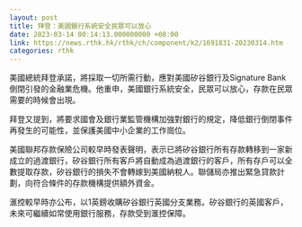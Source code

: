 ```yaml
---
layout: post
title: 拜登：美國銀行系統安全民眾可以放心
date: 2023-03-14 00:14:13.000000000 +08:00
link: https://news.rthk.hk/rthk/ch/component/k2/1691831-20230314.htm
categories: rthk
---
```


美國總統拜登承諾，將採取一切所需行動，應對美國矽谷銀行及Signature Bank倒閉引發的金融業危機。他重申，美國銀行系統安全，民眾可以放心，存款在民眾需要的時候會出現。

拜登又提到，將要求國會及銀行業監管機構加強對銀行的規定，降低銀行倒閉事件再發生的可能性，並保護美國中小企業的工作崗位。

美國聯邦存款保險公司較早時發表聲明，表示已將矽谷銀行所有存款轉移到一家新成立的過渡銀行，矽谷銀行所有客戶將自動成為過渡銀行的客戶，所有存戶可以全數提取存款，矽谷銀行的損失不會轉嫁到美國納稅人。聯儲局亦推出緊急貸款計劃，向符合條件的存款機構提供額外資金。

滙控較早時亦公布，以1英鎊收購矽谷銀行英國分支業務。矽谷銀行的英國客戶，未來可繼續如常使用銀行服務，存款受到滙控保障。

